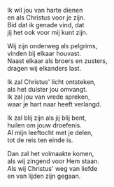 Ik wil jou van harte dienen  
en als Christus voor je zijn.  
Bid dat ik genade vind, dat  
jij het ook voor mij kunt zijn.  

Wij zijn onderweg als pelgrims,  
vinden bij elkaar houvast.  
Naast elkaar als broers en zusters,  
dragen wij elkanders last.  

Ik zal Christus' licht ontsteken,  
als het duister jou omvangt.  
Ik zal jou van vrede spreken,  
waar je hart naar heeft verlangd.  

Ik zal blij zijn als jij blij bent,  
huilen om jouw droefenis.  
Al mijn leeftocht met je delen,  
tot de reis ten einde is.  

Dan zal het volmaakte komen,  
als wij zingend voor Hem staan.  
Als wij Christus' weg van liefde  
en van lijden zijn gegaan.  

